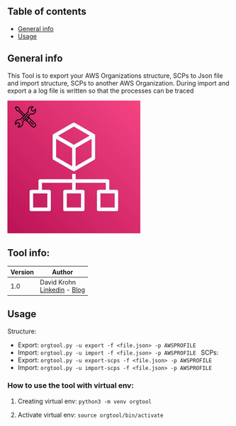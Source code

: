 ## Table of contents
* [General info](#general-info)
* [Usage](#usage)

## General info
This Tool is to export your AWS Organizations structure, SCPs to Json file and import structure, SCPs to another AWS Organization. During import and export a a log file is written so that the processes can be traced

![Example](static/orgtoolicon.jpeg)

## Tool info:
|Version |Author  | 
--- | --- |
|1.0 | David Krohn </br> [Linkedin](https://www.linkedin.com/in/daknhh/) - [Blog](https://globaldatanet.com/blog/author/david-krohn)|


## Usage

Structure:
- Export: `orgtool.py -u export -f <file.json> -p AWSPROFILE `
- Import: `orgtool.py -u import -f <file.json> -p AWSPROFILE `
SCPs:
- Export: `orgtool.py -u export-scps -f <file.json> -p AWSPROFILE`
- Import: `orgtool.py -u import-scps -f <file.json> -p AWSPROFILE`
### How to use the tool with virtual env:

1. Creating virtual env: 
`python3 -m venv orgtool`

2. Activate virtual env:
`source orgtool/bin/activate`